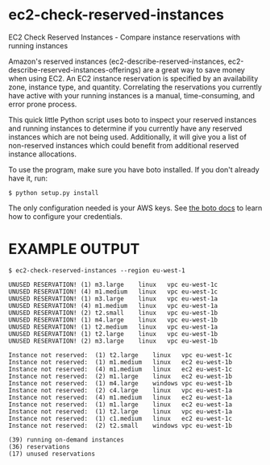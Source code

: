 ec2-check-reserved-instances
============================

EC2 Check Reserved Instances - Compare instance reservations with running instances

Amazon's reserved instances (ec2-describe-reserved-instances, ec2-describe-reserved-instances-offerings) are a great way to save money when using EC2. An EC2 instance reservation is specified by an availability zone, instance type, and quantity. Correlating the reservations you currently have active with your running instances is a manual, time-consuming, and error prone process.

This quick little Python script uses boto to inspect your reserved instances and running instances to determine if you currently have any reserved instances which are not being used. Additionally, it will give you a list of non-reserved instances which could benefit from additional reserved instance allocations.

To use the program, make sure you have boto installed. If you don't already have it, run:

    $ python setup.py install

The only configuration needed is your AWS keys. See [the boto docs](http://boto.readthedocs.org/en/latest/boto_config_tut.html) to learn how to configure your credentials.

EXAMPLE OUTPUT
===============

    $ ec2-check-reserved-instances --region eu-west-1
    
    UNUSED RESERVATION!	(1)	m3.large	linux	vpc	eu-west-1c
    UNUSED RESERVATION!	(4)	m1.medium	linux	vpc	eu-west-1c
    UNUSED RESERVATION!	(1)	m3.large	linux	vpc	eu-west-1a
    UNUSED RESERVATION!	(4)	m1.medium	linux	vpc	eu-west-1a
    UNUSED RESERVATION!	(2)	t2.small	linux	vpc	eu-west-1b
    UNUSED RESERVATION!	(1)	m4.large	linux	vpc	eu-west-1b
    UNUSED RESERVATION!	(1)	t2.medium	linux	vpc	eu-west-1a
    UNUSED RESERVATION!	(1)	t2.large	linux	vpc	eu-west-1b
    UNUSED RESERVATION!	(2)	m3.large	linux	vpc	eu-west-1b

    Instance not reserved:	(1)	t2.large	linux	vpc	eu-west-1c
    Instance not reserved:	(1)	m1.medium	linux	ec2	eu-west-1b
    Instance not reserved:	(4)	m1.medium	linux	ec2	eu-west-1c
    Instance not reserved:	(2)	m1.large	linux	ec2	eu-west-1b
    Instance not reserved:	(1)	m4.large	windows	vpc	eu-west-1b
    Instance not reserved:	(2)	c4.large	linux	vpc	eu-west-1a
    Instance not reserved:	(4)	m1.medium	linux	ec2	eu-west-1a
    Instance not reserved:	(1)	m1.large	linux	ec2	eu-west-1a
    Instance not reserved:	(1)	t2.large	linux	vpc	eu-west-1a
    Instance not reserved:	(1)	c1.medium	linux	ec2	eu-west-1c
    Instance not reserved:	(2)	t2.small	windows	vpc	eu-west-1b

    (39) running on-demand instances
    (36) reservations
    (17) unused reservations
